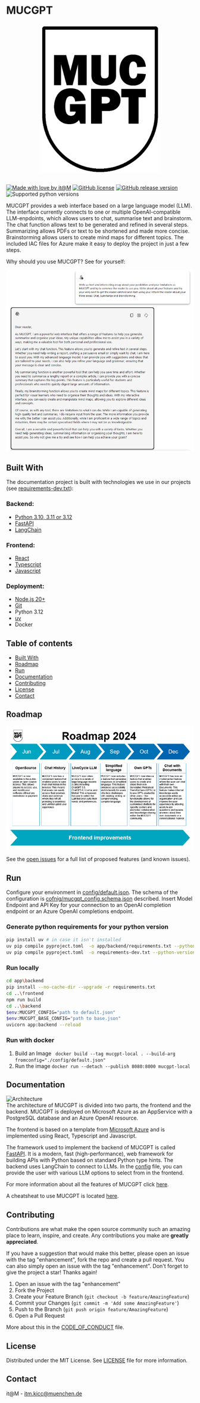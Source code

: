 # MUCGPT

<!-- PROJECT LOGO -->
<div align="center">
  <a href="#">
    <img src="app/frontend/src/assets/mucgpt_black_filled.png" alt="Logo" height="400" style="display: block; margin: 0 auto; filter: invert(0)">
  </a>
</div>
<br />

<!-- ABOUT THE PROJECT -->
[![Made with love by it@M][made-with-love-shield]][itm-opensource]
[![GitHub license][license-shield]][license]
[![GitHub release version][github-release-shield]][releases]
![Supported python versions][python-versions-shield]

[made-with-love-shield]: https://img.shields.io/badge/made%20with%20%E2%9D%A4%20by-it%40M-yellow?style=for-the-badge
[license-shield]: https://img.shields.io/github/license/it-at-m/itm-prettier-codeformat?style=for-the-badge
[github-release-shield]: https://img.shields.io/github/v/release/it-at-m/mucgpt?style=for-the-badge
[python-versions-shield]: https://img.shields.io/badge/python-3.10|%203.11%20|%203.12-blue?style=for-the-badge

[itm-opensource]: https://opensource.muenchen.de/
[license]: https://github.com/it-at-m/mucgpt/blob/main/LICENSE
[releases]: https://github.com/it-at-m/mucgpt/releases
MUCGPT provides a web interface based on a large language model (LLM). The interface currently connects to one or multiple OpenAI-compatible LLM-enpdoints,  which allows users to chat, summarise text and brainstorm. The chat function allows text to be generated and refined in several steps. Summarizing allows PDFs or text to be shortened and made more concise. Brainstorming allows users to create mind maps for different topics. The included IAC files for Azure make it easy to deploy the project in just a few steps.

Why should you use MUCGPT? See for yourself:  
  
![Essay of MUCGPT to convince the user to use it!](/docs/convince-the-user.png) 


## Built With

The documentation project is built with technologies we use in our projects (see [requirements-dev.txt](/requirements-dev.txt)):
### Backend:
* [Python 3.10, 3.11 or 3.12](https://www.python.org/downloads/)
* [FastAPI](https://fastapi.tiangolo.com/)
* [LangChain](https://www.langchain.com/)

### Frontend:

* [React](https://de.react.dev/)
* [Typescript](https://www.typescriptlang.org/)
* [Javascript](https://wiki.selfhtml.org/wiki/JavaScript)

### Deployment:
  * [Node.js 20+](https://nodejs.org/en/download/package-manager)
  * [Git](https://git-scm.com/downloads)
  * Python 3.12
  * [uv](https://github.com/astral-sh/uv)
  * Docker

## Table of contents
* [Built With](#built-with)
* [Roadmap](#roadmap)
* [Run](#Run)
* [Documentation](#documentation)
* [Contributing](#contributing)
* [License](#license)
* [Contact](#contact)

## Roadmap

![Roadmap](/docs/roadmap_2024.png)


See the [open issues](https://github.com/it-at-m/mucgpt/issues) for a full list of proposed features (and known issues).

## Run
 Configure your environment in [config/default.json](config/default.json). The schema of the configuration is [cofnig/mucgpt_config.schema.json](config/mucgpt_config.schema.json) described.  Insert Model Endpoint and API Key for your connection to an OpenAI completion endpoint or an Azure OpenAI completions endpoint.

### Generate python requirements for your python version
```bash
pip install uv # in case it isn't installed
uv pip compile pyproject.toml  -o app/backend/requirements.txt --python-version <python-version>  # generate deps
uv pip compile pyproject.toml  -o requirements-dev.txt --python-version <python-version> --all-extras # generate dev deps
```
### Run locally
```bash
cd app\backend
pip install --no-cache-dir --upgrade -r requirements.txt   
cd ..\frontend
npm run build
cd ..\backend
$env:MUCGPT_CONFIG="path to default.json"
$env:MUCGPT_BASE_CONFIG="path to base.json"
uvicorn app:backend --reload   
```


### Run with docker
1. Build an Image
   ``` docker build --tag mucgpt-local . --build-arg   fromconfig="./config/default.json"```
2. Run the image ```docker run --detach --publish 8080:8000 mucgpt-local```


## Documentation
![Architecture](docs/appcomponents_en.png)  
 The architecture of MUCGPT is divided into two parts, the frontend and the backend. MUCGPT is deployed on Microsoft Azure as an AppService with a PostgreSQL database and an Azure OpenAI resource.
  
The frontend is based on a template from [Microsoft Azure](https://github.com/Azure-Samples/azure-search-openai-demo) and is implemented using React, Typescript and Javascript.
  
The framework used to implement the backend of MUCGPT is called [FastAPI](https://fastapi.tiangolo.com/). It is a modern, fast (high-performance), web framework for building APIs with Python based on standard Python type hints. The backend uses LangChain to connect to LLMs. In the [config](config/default.json) file, you can provide the user with various LLM options to select from in the frontend.

  
For more information about all the features of MUCGPT click [here](/docs/FEATURES.md).  
  
A cheatsheat to use MUCGPT is located [here](app/frontend/src/assets/mucgpt_cheatsheet.pdf).

## Contributing

Contributions are what make the open source community such an amazing place to learn, inspire, and create. Any contributions you make are **greatly appreciated**.

If you have a suggestion that would make this better, please open an issue with the tag "enhancement", fork the repo and create a pull request. You can also simply open an issue with the tag "enhancement".
Don't forget to give the project a star! Thanks again!

1. Open an issue with the tag "enhancement"
2. Fork the Project
3. Create your Feature Branch (`git checkout -b feature/AmazingFeature`)
4. Commit your Changes (`git commit -m 'Add some AmazingFeature'`)
5. Push to the Branch (`git push origin feature/AmazingFeature`)
6. Open a Pull Request

More about this in the [CODE_OF_CONDUCT](/CODE_OF_CONDUCT.md) file.


## License

Distributed under the MIT License. See [LICENSE](LICENSE) file for more information.


## Contact

it@M - itm.kicc@muenchen.de

